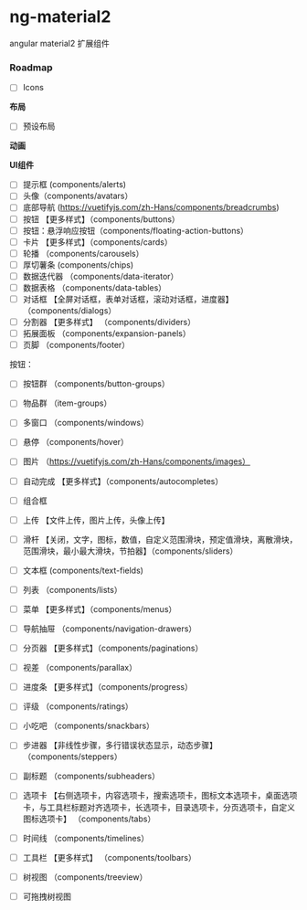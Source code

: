 # ng-material2

angular  material2 扩展组件

### Roadmap

- [ ] Icons

**布局**

- [ ] 预设布局 

**动画**


**UI组件**

- [ ] 提示框 (components/alerts)
- [ ] 头像（components/avatars）
- [ ] 底部导航 (https://vuetifyjs.com/zh-Hans/components/breadcrumbs)
- [ ] 按钮 【更多样式】（components/buttons）
- [ ] 按钮：悬浮响应按钮（components/floating-action-buttons）
- [ ] 卡片  【更多样式】（components/cards）
- [ ] 轮播 （components/carousels）
- [ ] 厚切薯条 (components/chips)
- [ ] 数据迭代器 （components/data-iterator）
- [ ] 数据表格 （components/data-tables）
- [ ] 对话框 【全屏对话框，表单对话框，滚动对话框，进度器】（components/dialogs）
- [ ] 分割器 【更多样式】 （components/dividers）
- [ ] 拓展面板 （components/expansion-panels）
- [ ] 页脚 （components/footer）

按钮：
- [ ] 按钮群 （components/button-groups）
- [ ] 物品群 （item-groups）
- [ ] 多窗口 （components/windows）    

- [ ] 悬停 （components/hover）
- [ ] 图片 （https://vuetifyjs.com/zh-Hans/components/images）
- [ ] 自动完成 【更多样式】（components/autocompletes）
- [ ] 组合框 


- [ ] 上传 【文件上传，图片上传，头像上传】
- [ ] 滑杆 【关闭，文字，图标，数值，自定义范围滑块，预定值滑块，离散滑块，范围滑块，最小最大滑块，节拍器】（components/sliders）
- [ ] 文本框 (components/text-fields)
- [ ] 列表 （components/lists）
- [ ] 菜单 【更多样式】（components/menus）
- [ ] 导航抽屉 （components/navigation-drawers）
- [ ] 分页器 【更多样式】（components/paginations）
- [ ] 视差 （components/parallax）
- [ ] 进度条 【更多样式】（components/progress）
- [ ] 评级 （components/ratings）
- [ ] 小吃吧 （components/snackbars）
- [ ] 步进器 【非线性步骤，多行错误状态显示，动态步骤】（components/steppers）
- [ ] 副标题 （components/subheaders）
- [ ] 选项卡 【右侧选项卡，内容选项卡，搜索选项卡，图标文本选项卡，桌面选项卡，与工具栏标题对齐选项卡，长选项卡，目录选项卡，分页选项卡，自定义图标选项卡】 （components/tabs）
- [ ] 时间线 （components/timelines）
- [ ] 工具栏 【更多样式】 （components/toolbars）
- [ ] 树视图 （components/treeview）
- [ ] 可拖拽树视图